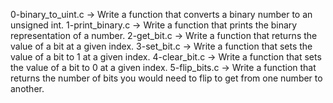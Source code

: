 0-binary_to_uint.c -> Write a function that converts a binary number to an unsigned int.
1-print_binary.c -> Write a function that prints the binary representation of a number.
2-get_bit.c -> Write a function that returns the value of a bit at a given index.
3-set_bit.c -> Write a function that sets the value of a bit to 1 at a given index.
4-clear_bit.c -> Write a function that sets the value of a bit to 0 at a given index.
5-flip_bits.c -> Write a function that returns the number of bits you would need to flip to get from one number to another.


